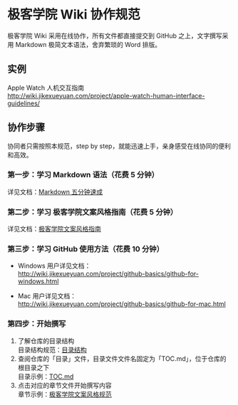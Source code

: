 # 极客学院 Wiki 协作规范

极客学院 Wiki 采用在线协作，所有文件都直接提交到 GitHub 之上，文字撰写采用 Markdown 极简文本语法，舍弃繁琐的 Word 排版。

## 实例

Apple Watch 人机交互指南       
<http://wiki.jikexueyuan.com/project/apple-watch-human-interface-guidelines/>   

## 协作步骤

协同者只需按照本规范，step by step，就能迅速上手，亲身感受在线协同的便利和高效。

### 第一步：学习 Markdown 语法（花费 5 分钟）

详见文档：[Markdown 五分钟速成](markdown.md)

### 第二步：学习 极客学院文案风格指南（花费 5 分钟）

详见文档：[极客学院文案风格指南](copywriting-guide.md)

### 第三步：学习 GitHub 使用方法（花费 10 分钟）

- Windows 用户详见文档：   
<http://wiki.jikexueyuan.com/project/github-basics/github-for-windows.html>

- Mac 用户详见文档：  
<http://wiki.jikexueyuan.com/project/github-basics/github-for-mac.html>

### 第四步：开始撰写

1. 了解仓库的目录结构   
目录结构规范：[目录结构](toc-struct.md)
2. 查阅仓库的「目录」文件，目录文件文件名固定为「TOC.md」，位于仓库的根目录之下    
目录示例：[TOC.md](TOC.md) 
3. 点击对应的章节文件开始撰写内容    
章节示例：[极客学院文案风格规范](copywriting-guide.md)



